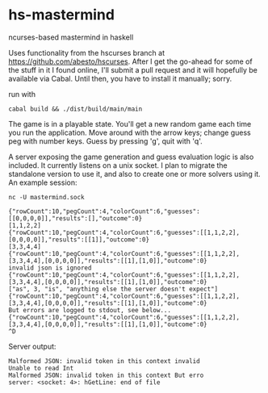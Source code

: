 hs-mastermind
=============

ncurses-based mastermind in haskell

Uses functionality from the hscurses branch at https://github.com/abesto/hscurses. After I get the go-ahead for some of the stuff in it I found online, I'll submit a pull request and it will hopefully be available via Cabal. Until then, you have to install it manually; sorry.

run with

    cabal build && ./dist/build/main/main

The game is in a playable state. You'll get a new random game each time you run the application. Move around with the arrow keys; change guess peg with number keys. Guess by pressing 'g', quit with 'q'.

A server exposing the game generation and guess evaluation logic is also included. It currently listens on a unix socket. I plan to migrate the standalone version to use it, and also to create one or more solvers using it. An example session:

````
nc -U mastermind.sock

{"rowCount":10,"pegCount":4,"colorCount":6,"guesses":[[0,0,0,0]],"results":[],"outcome":0}
[1,1,2,2]
{"rowCount":10,"pegCount":4,"colorCount":6,"guesses":[[1,1,2,2],[0,0,0,0]],"results":[[1]],"outcome":0}
[3,3,4,4]
{"rowCount":10,"pegCount":4,"colorCount":6,"guesses":[[1,1,2,2],[3,3,4,4],[0,0,0,0]],"results":[[1],[1,0]],"outcome":0}
invalid json is ignored
{"rowCount":10,"pegCount":4,"colorCount":6,"guesses":[[1,1,2,2],[3,3,4,4],[0,0,0,0]],"results":[[1],[1,0]],"outcome":0}
["as", 3, "is", "anything else the server doesn't expect"]
{"rowCount":10,"pegCount":4,"colorCount":6,"guesses":[[1,1,2,2],[3,3,4,4],[0,0,0,0]],"results":[[1],[1,0]],"outcome":0}
But errors are logged to stdout, see below...
{"rowCount":10,"pegCount":4,"colorCount":6,"guesses":[[1,1,2,2],[3,3,4,4],[0,0,0,0]],"results":[[1],[1,0]],"outcome":0}
^D
````

Server output:

````
Malformed JSON: invalid token in this context invalid
Unable to read Int
Malformed JSON: invalid token in this context But erro
server: <socket: 4>: hGetLine: end of file
````
